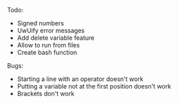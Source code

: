 Todo:
* Signed numbers
* UwUify error messages
* Add delete variable feature
* Allow to run from files
* Create bash function

Bugs:
* Starting a line with an operator doesn't work
* Putting a variable not at the first position doesn't work
* Brackets don't work
